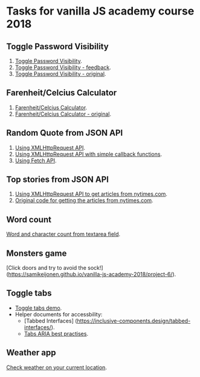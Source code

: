 # Tasks for vanilla JS academy course 2018

## Toggle Password Visibility
1. [Toggle Password Visibility](https://samikeijonen.github.io/vanilla-js-academy-2018/project-1/).
1. [Toggle Password Visibility - feedback](https://samikeijonen.github.io/vanilla-js-academy-2018/project-1/feedback.html).
1. [Toggle Password Visibility - original](https://samikeijonen.github.io/vanilla-js-academy-2018/project-1/original.html).

## Farenheit/Celcius Calculator
1. [Farenheit/Celcius Calculator](https://samikeijonen.github.io/vanilla-js-academy-2018/project-2/).
1. [Farenheit/Celcius Calculator - original](https://samikeijonen.github.io/vanilla-js-academy-2018/project-2/original.html).

## Random Quote from JSON API
1. [Using XMLHttpRequest API](https://samikeijonen.github.io/vanilla-js-academy-2018/project-3/).
1. [Using XMLHttpRequest API with simple callback functions](https://samikeijonen.github.io/vanilla-js-academy-2018/project-3/simple.html).
1. [Using Fetch API](https://samikeijonen.github.io/vanilla-js-academy-2018/project-3/fetch.html).

## Top stories from JSON API
1. [Using XMLHttpRequest API to get articles from nytimes.com](https://samikeijonen.github.io/vanilla-js-academy-2018/project-4/).
1. [Original code for getting the articles from nytimes.com](https://samikeijonen.github.io/vanilla-js-academy-2018/project-4/original.html).

## Word count
[Word and character count from textarea field](https://samikeijonen.github.io/vanilla-js-academy-2018/project-5/).

## Monsters game
[Click doors and try to avoid the sock!]
(https://samikeijonen.github.io/vanilla-js-academy-2018/project-6/).

## Toggle tabs
- [Toggle tabs demo](https://samikeijonen.github.io/vanilla-js-academy-2018/project-7/).
- Helper documents for accessbility:
	- [Tabbed Interfaces]
(https://inclusive-components.design/tabbed-interfaces/).
	- [Tabs ARIA best practises](https://www.w3.org/TR/2017/NOTE-wai-aria-practices-1.1-20171214/examples/tabs/tabs-1/tabs.html).

## Weather app
[Check weather on your current location](https://samikeijonen.github.io/vanilla-js-academy-2018/project-8/).

